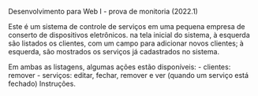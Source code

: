 Desenvolvimento para Web I - prova de monitoria (2022.1)

Este é um sistema de controle de serviços em uma pequena empresa de conserto de dispositivos eletrônicos. 
na tela inicial do sistema, à esquerda são listados os clientes, com um campo para adicionar novos clientes; à esquerda, são mostrados os serviços já cadastrados no sistema.

Em ambas as listagens, algumas ações estão disponíveis: - clientes: remover - serviços: editar, fechar, remover e ver (quando um serviço está fechado)
Instruções.
